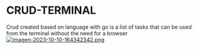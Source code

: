 # CRUD-TERMINAL
Crud created based on language with go is a list of tasks that can be used from the terminal without the need for a browser
[![imagen-2023-10-10-164342342.png](https://i.postimg.cc/RFZ956m9/imagen-2023-10-10-164342342.png)](https://postimg.cc/d7pgG0DS)
